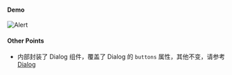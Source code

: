 
#### Demo

![Alert](http://wx4.sinaimg.cn/mw690/4c8b519dly1fduijhj36dg20hs0ws48p.gif)

#### Other Points

- 内部封装了 Dialog 组件，覆盖了 Dialog 的 `buttons` 属性，其他不变，请参考 [Dialog](https://github.com/dragonwong/rnx-ui/tree/master/Dialog)
